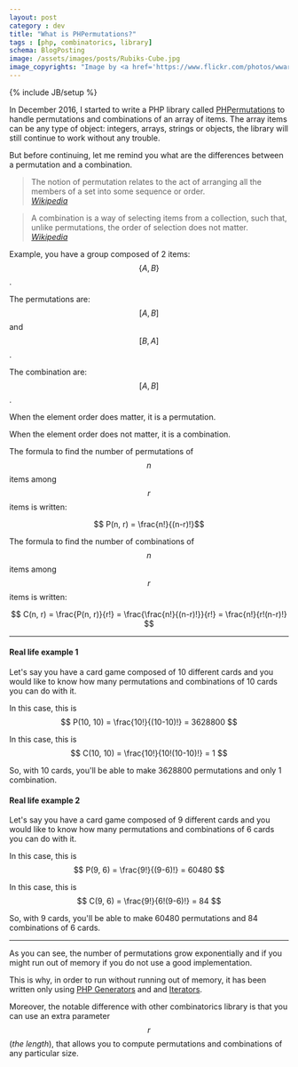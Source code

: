```yaml
---
layout: post
category : dev
title: "What is PHPermutations?"
tags : [php, combinatorics, library]
schema: BlogPosting
image: /assets/images/posts/Rubiks-Cube.jpg
image_copyrights: "Image by <a href='https://www.flickr.com/photos/wwarby/11913013374/in/photostream/'>William Warby</a>."
---
```

{% include JB/setup %}

In December 2016, I started to write a PHP library called [PHPermutations](https://packagist.org/packages/drupol/phpermutations) to handle permutations and combinations of an array of items.
The array items can be any type of object: integers, arrays, strings or objects, the library will still continue to work without any trouble.

But before continuing, let me remind you what are the differences between a permutation and a combination.

<!--break-->

<blockquote class="blockquote">
The notion of permutation relates to the act of arranging all the members of a set into some sequence or order.
<footer class="blockquote-footer"><cite><a href="https://en.wikipedia.org/wiki/Permutation">Wikipedia</a></cite></footer>
</blockquote>

<blockquote class="blockquote">
A combination is a way of selecting items from a collection, such that, unlike permutations, the order of selection does not matter.
<footer class="blockquote-footer"><cite><a href="https://en.wikipedia.org/wiki/Combination">Wikipedia</a></cite></footer>
</blockquote>

Example, you have a group composed of 2 items: $$ \{A, B\} $$.

The permutations are: $$ [A, B] $$ and $$ [B, A] $$.

The combination are: $$ [A, B] $$.

When the element order does matter, it is a permutation.

When the element order does not matter, it is a combination.

The formula to find the number of permutations of $$ n $$ items among $$ r $$ items is written:
 
$$ P(n, r) = \frac{n!}{(n-r)!}$$

The formula to find the number of combinations of $$ n $$ items among $$ r $$ items is written:

$$ C(n, r) = \frac{P(n, r)}{r!} = \frac{\frac{n!}{(n-r)!}}{r!} = \frac{n!}{r!(n-r)!} $$

---

#### Real life example 1

Let's say you have a card game composed of 10 different cards and you would like to know how many permutations and combinations of 10 cards you can do with it.

In this case, this is $$ P(10, 10) = \frac{10!}{(10-10)!} = 3628800 $$

In this case, this is $$ C(10, 10) = \frac{10!}{10!(10-10)!} = 1 $$

So, with 10 cards, you'll be able to make 3628800 permutations and only 1 combination.

#### Real life example 2

Let's say you have a card game composed of 9 different cards and you would like to know how many permutations and combinations of 6 cards you can do with it.

In this case, this is $$ P(9, 6) = \frac{9!}{(9-6)!} = 60480 $$

In this case, this is $$ C(9, 6) = \frac{9!}{6!(9-6)!} = 84 $$

So, with 9 cards, you'll be able to make 60480 permutations and 84 combinations of 6 cards.

---

As you can see, the number of permutations grow exponentially and if you might run out of memory if you do not use a good implementation.

This is why, in order to run without running out of memory, it has been written only using [PHP Generators](https://secure.php.net/manual/en/language.generators.overview.php) and 
and [Iterators](https://secure.php.net/manual/en/class.iterator.php).

Moreover, the notable difference with other combinatorics library is that you can use an extra parameter $$ r $$ (_the length_), that allows you to
compute permutations and combinations of any particular size.

